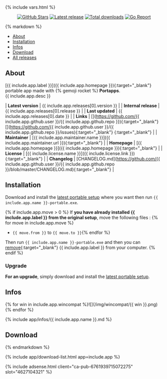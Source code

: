 {% include vars.html %}

<p align="center">
  <a href="https://github.com/{{ include.app.github.user }}/{{ include.app.github.repo }}"><img src="https://img.shields.io/github/stars/{{ include.app.github.user }}/{{ include.app.github.repo }}.svg?style=flat-quare&label=Stars" alt="GitHub Stars"></a>
  <a href="#download"><img src="https://img.shields.io/github/release/{{ include.app.github.user }}/{{ include.app.github.repo }}.svg" alt="Latest release"></a>
  <a href="#download"><img src="https://img.shields.io/github/downloads/{{ include.app.github.user }}/{{ include.app.github.repo }}/total.svg" alt="Total downloads"></a>
  <a href="https://goreportcard.com/report/github.com/{{ include.app.github.user }}/{{ include.app.github.repo }}"><img src="https://goreportcard.com/badge/github.com/{{ include.app.github.user }}/{{ include.app.github.repo }}" alt="Go Report"></a>
</p>

<div class="markdown-body">{% markdown %}

* [About](#about)
* [Installation](#installation)
* [Infos](#infos)
* [Download](#download)
* [All releases](#all-releases)

## About

[{{ include.app.label }}]({{ include.app.homepage }}){:target="_blank"} portable app made with {% gemoji rocket %} **Portapps**.
<br />{{ include.app.desc }}

| **Latest version**   | {{ include.app.releases[0].version }} |
| **Internal release** | {{ include.app.releases[0].release }} |
| **Last updated**     | {{ include.app.releases[0].date }} |
| **Links**            | [<i class="fa fa-github fa-lg" aria-hidden="true" style="color:#4078C0" data-toggle="tooltip" data-placement="top" title="GitHub repository"></i>](https://github.com/{{ include.app.github.user }}/{{ include.app.github.repo }}){:target="_blank"} [<i class="fa fa-bug fa-lg" aria-hidden="true" style="color:#d9534f" data-toggle="tooltip" data-placement="top" title="Bug tracker"></i>](https://github.com/{{ include.app.github.user }}/{{ include.app.github.repo }}/issues){:target="_blank"} [<i class="fa fa-rss fa-lg" aria-hidden="true" style="color:orange" data-toggle="tooltip" data-placement="top" title="RSS feed"></i>](feed.xml){:target="_blank"} |
| **Maintainer**       | [{{ include.app.maintainer.name }}]({{ include.app.maintainer.url }}){:target="_blank"} |
| **Homepage**         | [{{ include.app.homepage }}]({{ include.app.homepage }}){:target="_blank"} |
| **License**          | [{{ include.license.name }}]({{ include.license.link }}){:target="_blank"} |
| **Changelog**        | [CHANGELOG.md](https://github.com/{{ include.app.github.user }}/{{ include.app.github.repo }}/blob/master/CHANGELOG.md){:target="_blank"} |

## Installation

Download and install the [latest portable setup](#download) where you want then run `{{ include.app.name }}-portable.exe`.

{% if include.app.move > 0 %}
If **you have already installed {{ include.app.label }} from the original setup**, move the following files :
{% for move in include.app.move %}
* `{{ move.from }}` to `{{ move.to }}`{% endfor %}

Then run `{{ include.app.name }}-portable.exe` and then you can [remove](https://support.microsoft.com/en-us/instantanswers/ce7ba88b-4e95-4354-b807-35732db36c4d/repair-or-remove-programs){:target="_blank"} {{ include.app.label }} from your computer.
{% endif %}

### Upgrade

**For an upgrade**, simply download and install the [latest portable setup](#download).

## Infos

{% for win in include.app.wincompat %}![](/img/wincompat/{{ win }}.png) {% endfor %}

{% include app/infos/{{ include.app.name }}.md %}

## Download

{% endmarkdown %}<span></span></div>

{% include app/download-list.html app=include.app %}

<div class="offset-top-20">{% include adsense.html client="ca-pub-6761939715072275" slot="4627104321" %}</div>
